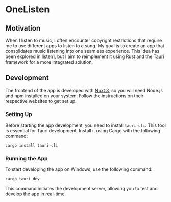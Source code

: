 # OneListen

## Motivation

When I listen to music, I often encounter copyright restrictions that require me to use different apps to listen to a song. My goal is to create an app that consolidates music listening into one seamless experience. This idea has been explored in [listen1](https://github.com/listen1), but I aim to reimplement it using Rust and the [Tauri](https://tauri.app/) framework for a more integrated solution.

## Development

The frontend of the app is developed with [Nuxt 3](https://nuxt.com/), so you will need Node.js and npm installed on your system. Follow the instructions on their respective websites to get set up.

### Setting Up

Before starting the app development, you need to install `tauri-cli`. This tool is essential for Tauri development. Install it using Cargo with the following command:

```bash
cargo install tauri-cli
```
### Running the App

To start developing the app on Windows, use the following command:
```bash
cargo tauri dev
```
This command initiates the development server, allowing you to test and develop the app in real-time.